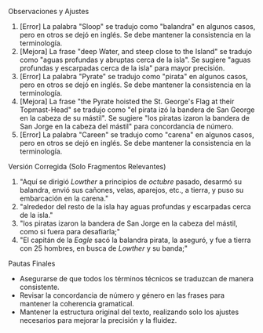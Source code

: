 Observaciones y Ajustes

1. [Error] La palabra "Sloop" se tradujo como "balandra" en algunos casos, pero en otros se dejó en inglés. Se debe mantener la consistencia en la terminología.
2. [Mejora] La frase "deep Water, and steep close to the Island" se tradujo como "aguas profundas y abruptas cerca de la isla". Se sugiere "aguas profundas y escarpadas cerca de la isla" para mayor precisión.
3. [Error] La palabra "Pyrate" se tradujo como "pirata" en algunos casos, pero en otros se dejó en inglés. Se debe mantener la consistencia en la terminología.
4. [Mejora] La frase "the Pyrate hoisted the St. George's Flag at their Topmast-Head" se tradujo como "el pirata izó la bandera de San George en la cabeza de su mástil". Se sugiere "los piratas izaron la bandera de San Jorge en la cabeza del mástil" para concordancia de número.
5. [Error] La palabra "Careen" se tradujo como "carena" en algunos casos, pero en otros se dejó en inglés. Se debe mantener la consistencia en la terminología.

Versión Corregida (Solo Fragmentos Relevantes)

1. "Aquí se dirigió *Lowther* a principios de *octubre* pasado, desarmó su balandra, envió sus cañones, velas, aparejos, etc., a tierra, y puso su embarcación en la carena."
2. "alrededor del resto de la isla hay aguas profundas y escarpadas cerca de la isla."
3. "los piratas izaron la bandera de San Jorge en la cabeza del mástil, como si fuera para desafiarla;"
4. "El capitán de la *Eagle* sacó la balandra pirata, la aseguró, y fue a tierra con 25 hombres, en busca de *Lowther* y su banda;"

Pautas Finales

- Asegurarse de que todos los términos técnicos se traduzcan de manera consistente.
- Revisar la concordancia de número y género en las frases para mantener la coherencia gramatical.
- Mantener la estructura original del texto, realizando solo los ajustes necesarios para mejorar la precisión y la fluidez.